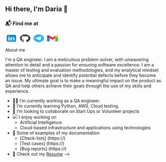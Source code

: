## Hi there, I'm Daria 🤟

### 📬 Find me at
<p align="left">
<a href="https://www.linkedin.com/in/daria-tarasova-9bb906192" target="blank"><img align="center" src="https://github.com/elizabethsal/elizabethsal/blob/main/linkedin.svg" height="30" width="40" /></a>
<a href="https://github.com/elizabethsal" target="blank"><img align="center" src="https://github.com/elizabethsal/elizabethsal/blob/main/github.svg" height="30" width="40" /></a>
<a href="https://t.me/lizbethSal" target="blank"><img align="center" src="https://github.com/elizabethsal/elizabethsal/blob/main/telegram.svg" height="30" width="40" /></a>
<a href="mailto:daria.trs0va@gmail.com" target="_blank"><img align="center" alt="Gmail" src="https://github.com/elizabethsal/elizabethsal/blob/main/gmail.svg" height="30" width="40" /></a>

About me

I'm a QA engineer. I am a meticulous problem-solver, with unwavering attention to detail and a passion for ensuring software excellence. I am a master of testing and evaluation methodologies, and my analytical mindset allows me to anticipate and identify potential defects before they become an issue. My ultimate goal is to make a meaningful impact on the product as QA and help others achieve their goals through the use of my skills and experience.


- 👨‍💻 I’m currently working as a QA engineer.<br/>
- 🌱 I’m currently learning Python, AWS, Cloud testing. </br>
- 👯 I’m looking to collaborate on Start Ups or Volunteer projects
- <img src="https://media.giphy.com/media/WUlplcMpOCEmTGBtBW/giphy.gif" width="30">  I enjoy working on
  - Artificial Intelligence
  - Cloud-based infrastructure and applications using technologies
- 📝 Some of examples of my documentation
  - [Check-lists] (https://)
  - [Test cases] (https://)
  - [Bug reports] (https://)
- 📙 Check out my [Resume](https://docs.google.com/document/d/1jBUVyDYYltQxJjTfBH_k2FTHxxMRXn97rNAUcm_EncU/edit?usp=sharing)
-->
